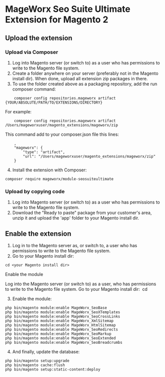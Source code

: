 # MageWorx Seo Suite Ultimate Extension for Magento 2

## Upload the extension

### Upload via Composer

1. Log into Magento server (or switch to) as a user who has permissions to write to the Magento file system.
2. Create a folder anywhere on your server (preferably not in the Magento install dir). When done, upload all extension zip packages in there.
3. To use the folder created above as a packaging repository, add the run composer command:
```
    composer config repositories.mageworx artifact {YOUR/ABSOLUTE/PATH/TO/EXTENSIONS/DIRECTORY}
```
For example:
```
    composer config repositories.mageworx artifact /Users/mageworxuser/magento_extensions/mageworx/zip
```

This command add to your composer.json file this lines:

```
    ,
    "mageworx": {
        "type": "artifact",
        "url": "/Users/mageworxuser/magento_extensions/mageworx/zip"
    }
```

4. Install the extension with Composer:
```
composer require mageworx/module-seosuiteultimate
```

### Upload by copying code

1. Log into Magento server (or switch to) as a user who has permissions to write to the Magento file system.
2. Download the "Ready to paste" package from your customer's area, unzip it and upload the 'app' folder to your Magento install dir.


## Enable the extension

1. Log in to the Magento server as, or switch to, a user who has permissions to write to the Magento file system.
2. Go to your Magento install dir:
```
cd <your Magento install dir> 
```

Enable the module

Log into the Magento server (or switch to) as a user, who has permissions to write to the Magento file system.
Go to your Magento install dir:  cd <your Magento install dir>   

3. Enable the module: 
```
php bin/magento module:enable MageWorx_SeoBase   
php bin/magento module:enable MageWorx_SeoXTemplates  
php bin/magento module:enable MageWorx_SeoCrossLinks  
php bin/magento module:enable MageWorx_XmlSitemap  
php bin/magento module:enable MageWorx_HtmlSitemap  
php bin/magento module:enable MageWorx_SeoRedirects  
php bin/magento module:enable MageWorx_SeoMarkup 
php bin/magento module:enable MageWorx_SeoExtended
php bin/magento module:enable MageWorx_SeoBreadcrumbs
```

4. And finally, update the database:
```
php bin/magento setup:upgrade
php bin/magento cache:flush
php bin/magento setup:static-content:deploy
```
